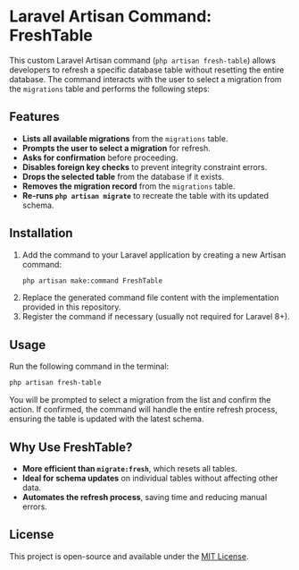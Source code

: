 # Laravel Artisan Command: FreshTable

This custom Laravel Artisan command (`php artisan fresh-table`) allows developers to refresh a specific database table without resetting the entire database. The command interacts with the user to select a migration from the `migrations` table and performs the following steps:

## Features
- **Lists all available migrations** from the `migrations` table.
- **Prompts the user to select a migration** for refresh.
- **Asks for confirmation** before proceeding.
- **Disables foreign key checks** to prevent integrity constraint errors.
- **Drops the selected table** from the database if it exists.
- **Removes the migration record** from the `migrations` table.
- **Re-runs `php artisan migrate`** to recreate the table with its updated schema.

## Installation
1. Add the command to your Laravel application by creating a new Artisan command:
   ```bash
   php artisan make:command FreshTable
   ```
2. Replace the generated command file content with the implementation provided in this repository.
3. Register the command if necessary (usually not required for Laravel 8+).

## Usage
Run the following command in the terminal:

```bash
php artisan fresh-table
```

You will be prompted to select a migration from the list and confirm the action. If confirmed, the command will handle the entire refresh process, ensuring the table is updated with the latest schema.

## Why Use FreshTable?
- **More efficient than `migrate:fresh`**, which resets all tables.
- **Ideal for schema updates** on individual tables without affecting other data.
- **Automates the refresh process**, saving time and reducing manual errors.

## License
This project is open-source and available under the [MIT License](LICENSE).
